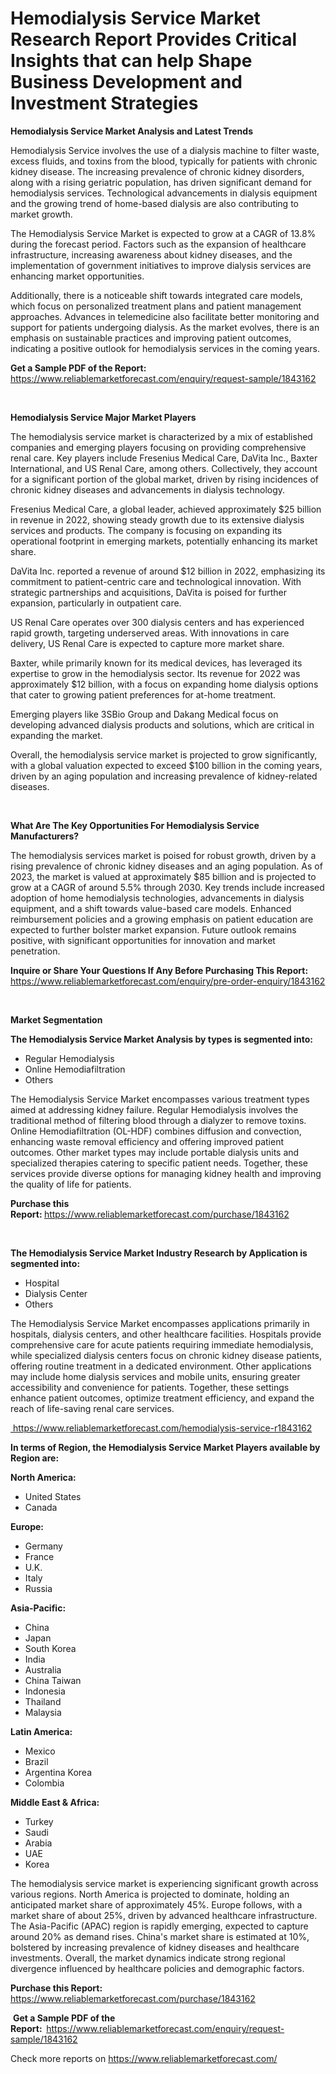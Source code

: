 <p><h1>Hemodialysis Service Market Research Report Provides Critical Insights that can help Shape Business Development and Investment Strategies</h1></p><p><strong>Hemodialysis Service Market Analysis and Latest Trends</strong></p>
<p><p>Hemodialysis Service involves the use of a dialysis machine to filter waste, excess fluids, and toxins from the blood, typically for patients with chronic kidney disease. The increasing prevalence of chronic kidney disorders, along with a rising geriatric population, has driven significant demand for hemodialysis services. Technological advancements in dialysis equipment and the growing trend of home-based dialysis are also contributing to market growth. </p><p>The Hemodialysis Service Market is expected to grow at a CAGR of 13.8% during the forecast period. Factors such as the expansion of healthcare infrastructure, increasing awareness about kidney diseases, and the implementation of government initiatives to improve dialysis services are enhancing market opportunities. </p><p>Additionally, there is a noticeable shift towards integrated care models, which focus on personalized treatment plans and patient management approaches. Advances in telemedicine also facilitate better monitoring and support for patients undergoing dialysis. As the market evolves, there is an emphasis on sustainable practices and improving patient outcomes, indicating a positive outlook for hemodialysis services in the coming years.</p></p>
<p><strong>Get a Sample PDF of the Report:&nbsp;</strong> <a href="https://www.reliablemarketforecast.com/enquiry/request-sample/1843162?utm_campaign=3133&utm_medium=2&utm_source=Github&utm_content=ia&utm_term=05032025&utm_id=hemodialysis-service">https://www.reliablemarketforecast.com/enquiry/request-sample/1843162</a></p>
<p>&nbsp;</p>
<p><strong>Hemodialysis Service Major Market Players</strong></p>
<p><p>The hemodialysis service market is characterized by a mix of established companies and emerging players focusing on providing comprehensive renal care. Key players include Fresenius Medical Care, DaVita Inc., Baxter International, and US Renal Care, among others. Collectively, they account for a significant portion of the global market, driven by rising incidences of chronic kidney diseases and advancements in dialysis technology.</p><p>Fresenius Medical Care, a global leader, achieved approximately $25 billion in revenue in 2022, showing steady growth due to its extensive dialysis services and products. The company is focusing on expanding its operational footprint in emerging markets, potentially enhancing its market share.</p><p>DaVita Inc. reported a revenue of around $12 billion in 2022, emphasizing its commitment to patient-centric care and technological innovation. With strategic partnerships and acquisitions, DaVita is poised for further expansion, particularly in outpatient care.</p><p>US Renal Care operates over 300 dialysis centers and has experienced rapid growth, targeting underserved areas. With innovations in care delivery, US Renal Care is expected to capture more market share.</p><p>Baxter, while primarily known for its medical devices, has leveraged its expertise to grow in the hemodialysis sector. Its revenue for 2022 was approximately $12 billion, with a focus on expanding home dialysis options that cater to growing patient preferences for at-home treatment.</p><p>Emerging players like 3SBio Group and Dakang Medical focus on developing advanced dialysis products and solutions, which are critical in expanding the market.</p><p>Overall, the hemodialysis service market is projected to grow significantly, with a global valuation expected to exceed $100 billion in the coming years, driven by an aging population and increasing prevalence of kidney-related diseases.</p></p>
<p>&nbsp;</p>
<p><strong>What Are The Key Opportunities For Hemodialysis Service Manufacturers?</strong></p>
<p><p>The hemodialysis services market is poised for robust growth, driven by a rising prevalence of chronic kidney diseases and an aging population. As of 2023, the market is valued at approximately $85 billion and is projected to grow at a CAGR of around 5.5% through 2030. Key trends include increased adoption of home hemodialysis technologies, advancements in dialysis equipment, and a shift towards value-based care models. Enhanced reimbursement policies and a growing emphasis on patient education are expected to further bolster market expansion. Future outlook remains positive, with significant opportunities for innovation and market penetration.</p></p>
<p><strong>Inquire or Share Your Questions If Any Before Purchasing This Report:</strong> <a href="https://www.reliablemarketforecast.com/enquiry/pre-order-enquiry/1843162?utm_campaign=3133&utm_medium=2&utm_source=Github&utm_content=ia&utm_term=05032025&utm_id=hemodialysis-service">https://www.reliablemarketforecast.com/enquiry/pre-order-enquiry/1843162</a></p>
<p>&nbsp;</p>
<p><strong>Market Segmentation</strong></p>
<p><strong>The Hemodialysis Service Market Analysis by types is segmented into:</strong></p>
<p><ul><li>Regular Hemodialysis</li><li>Online Hemodiafiltration</li><li>Others</li></ul></p>
<p><p>The Hemodialysis Service Market encompasses various treatment types aimed at addressing kidney failure. Regular Hemodialysis involves the traditional method of filtering blood through a dialyzer to remove toxins. Online Hemodiafiltration (OL-HDF) combines diffusion and convection, enhancing waste removal efficiency and offering improved patient outcomes. Other market types may include portable dialysis units and specialized therapies catering to specific patient needs. Together, these services provide diverse options for managing kidney health and improving the quality of life for patients.</p></p>
<p><strong>Purchase this Report:&nbsp;</strong><a href="https://www.reliablemarketforecast.com/purchase/1843162?utm_campaign=3133&utm_medium=2&utm_source=Github&utm_content=ia&utm_term=05032025&utm_id=hemodialysis-service">https://www.reliablemarketforecast.com/purchase/1843162</a></p>
<p>&nbsp;</p>
<p><strong>The Hemodialysis Service Market Industry Research by Application is segmented into:</strong></p>
<p><ul><li>Hospital</li><li>Dialysis Center</li><li>Others</li></ul></p>
<p><p>The Hemodialysis Service Market encompasses applications primarily in hospitals, dialysis centers, and other healthcare facilities. Hospitals provide comprehensive care for acute patients requiring immediate hemodialysis, while specialized dialysis centers focus on chronic kidney disease patients, offering routine treatment in a dedicated environment. Other applications may include home dialysis services and mobile units, ensuring greater accessibility and convenience for patients. Together, these settings enhance patient outcomes, optimize treatment efficiency, and expand the reach of life-saving renal care services.</p></p>
<p><a href="https://www.reliablemarketforecast.com/hemodialysis-service-r1843162?utm_campaign=3133&utm_medium=2&utm_source=Github&utm_content=ia&utm_term=05032025&utm_id=hemodialysis-service">&nbsp;https://www.reliablemarketforecast.com/hemodialysis-service-r1843162</a></p>
<p><strong>In terms of Region, the Hemodialysis Service Market Players available by Region are:</strong></p>
<p>
    <p> <strong> North America: </strong>
        <ul>
            <li>United States</li>
            <li>Canada</li>
        </ul>
        </p> 
    <p> <strong> Europe: </strong>
        <ul>
            <li>Germany</li>
            <li>France</li>
            <li>U.K.</li>
            <li>Italy</li>
            <li>Russia</li>
        </ul>
        </p> 
    <p> <strong> Asia-Pacific: </strong>
        <ul>
            <li>China</li>
            <li>Japan</li>
            <li>South Korea</li>
            <li>India</li>
            <li>Australia</li>
            <li>China Taiwan</li>
            <li>Indonesia</li>
            <li>Thailand</li>
            <li>Malaysia</li>
        </ul>
        </p> 
    <p> <strong> Latin America: </strong>
        <ul>
            <li>Mexico</li>
            <li>Brazil</li>
            <li>Argentina Korea</li>
            <li>Colombia</li>
        </ul>
        </p> 
    <p> <strong> Middle East & Africa: </strong>
        <ul>
            <li>Turkey</li>
            <li>Saudi</li>
            <li>Arabia</li>
            <li>UAE</li>
            <li>Korea</li>
        </ul>
    </p>
    </p>
<p><p>The hemodialysis service market is experiencing significant growth across various regions. North America is projected to dominate, holding an anticipated market share of approximately 45%. Europe follows, with a market share of about 25%, driven by advanced healthcare infrastructure. The Asia-Pacific (APAC) region is rapidly emerging, expected to capture around 20% as demand rises. China's market share is estimated at 10%, bolstered by increasing prevalence of kidney diseases and healthcare investments. Overall, the market dynamics indicate strong regional divergence influenced by healthcare policies and demographic factors.</p></p>
<p><strong>Purchase this Report: </strong><a href="https://www.reliablemarketforecast.com/purchase/1843162?utm_campaign=3133&utm_medium=2&utm_source=Github&utm_content=ia&utm_term=05032025&utm_id=hemodialysis-service">https://www.reliablemarketforecast.com/purchase/1843162</a></p>
<p>&nbsp;<strong>Get a Sample PDF of the Report:&nbsp;&nbsp;</strong><a href="https://www.reliablemarketforecast.com/enquiry/request-sample/1843162?utm_campaign=3133&utm_medium=2&utm_source=Github&utm_content=ia&utm_term=05032025&utm_id=hemodialysis-service">https://www.reliablemarketforecast.com/enquiry/request-sample/1843162</a></p>
<p><strong></strong></p>
<p>Check more reports on <a href="https://www.reliablemarketforecast.com/?utm_campaign=3133&utm_medium=2&utm_source=Github&utm_content=ia&utm_term=05032025&utm_id=hemodialysis-service">https://www.reliablemarketforecast.com/</a></p>